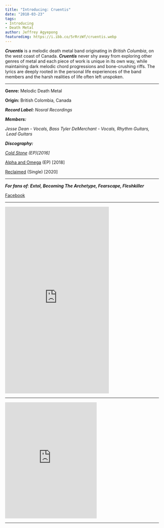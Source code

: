 ```yaml
---
title: "Introducing: Cruentis"
date: "2018-03-23"
tags:
- Introducing
- Death Metal
author: Jeffrey Agyepong
featuredimg: https://i.ibb.co/5rRrzWf/cruentis.webp
---
```


_**Cruentis**_ is a melodic death metal band originating in _British Columbia_, on the west coast of Canada. **_Cruentis_** never shy away from exploring other genres of metal and each piece of work is unique in its own way, while maintaining dark melodic chord progressions and bone-crushing riffs. The lyrics are deeply rooted in the personal life experiences of the band members and the harsh realities of life often left unspoken.

<hr>

**Genre:** Melodic Death Metal

**Origin:** British Colombia, Canada

**_Record Label:_** _Nosral Recordings_

 **_Members:_**

_Jesse Dean - Vocals, Bass_ _Tyler DeMerchant - Vocals, Rhythm Guitars,  Lead Guitars_

_**Discography:**_

_[Cold Stone](https://cruentis.bandcamp.com/album/cold-stone) (EP)\[2016\]_

[Alpha and Omega](https://cruentis.bandcamp.com/album/alpha-and-omega) (EP) \[2018\]

[Reclaimed](https://cruentishr.bandcamp.com/) (Single) [2020]

<hr>

_**For fans of**_: _**Extol, Becoming The Archetype, Fearscape, Fleshkiller**_

[Facebook](https://www.facebook.com/CruentisBand/)

<hr>

<iframe style="border: 0; width: 340px; height: 611px;" src="https://bandcamp.com/EmbeddedPlayer/album=2645658927/size=large/bgcol=ffffff/linkcol=0687f5/transparent=true/" seamless><a href="https://cruentis.bandcamp.com/album/alpha-and-omega">Alpha and Omega by Cruentis</a></iframe>

<hr>

<iframe src="https://open.spotify.com/embed/album/0AmesfMHRvnXCecHqG8sIm" width="300" height="380" frameborder="0" allowtransparency="true" allow="encrypted-media"></iframe>

<hr>




